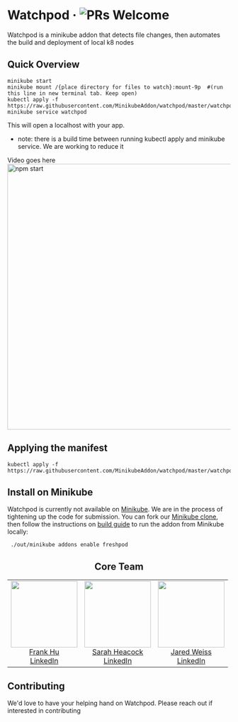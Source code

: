 # Watchpod &middot; ![PRs Welcome](https://img.shields.io/badge/PRs-welcome-brightgreen.svg)

Watchpod is a minikube addon that detects file changes, then automates the build and deployment of local k8 nodes

[Minikube]: https://github.com/kubernetes/minikube
[Minikube clone]: https://github.com/MinikubeAddon/minikube
[build guide]: https://github.com/kubernetes/minikube/blob/master/docs/contributors/build_guide.md

## Quick Overview

```
minikube start
minikube mount /{place directory for files to watch}:mount-9p  #(run this line in new terminal tab. Keep open)
kubectl apply -f https://raw.githubusercontent.com/MinikubeAddon/watchpod/master/watchpod.yaml
minikube service watchpod
```

This will open a localhost with your app. 
- note: there is a build time between running kubectl apply and minikube service. We are working to reduce it

Video goes here
<img src='https://cdn.rawgit.com/MinikubeAddon/watchpod/ce9b5363/Watchpod-first-vid.mp4' width='600' alt='npm start'>

## Applying the manifest 

```
kubectl apply -f https://raw.githubusercontent.com/MinikubeAddon/watchpod/master/watchpod.yaml
```

## Install on Minikube

Watchpod is currently not available on [Minikube]. We are in the process of tightening up the code for submission.
You can fork our [Minikube clone], then follow the instructions on [build guide] to run the addon from Minikube locally:

```
 ./out/minikube addons enable freshpod
```


<h2 align="center">Core Team</h2> 

<table> 
 <tbody> 
  <tr> 
   <td align="center" valign="top"> 
    <img width="150" height="150" src="https://github.com/ASimpleHuman.png?s=150"> 
    <br>
    <a href="https://github.com/ASimpleHuman"> Frank Hu </a>
    <br>
    <a href="https://www.linkedin.com/in/frankjunhu/"> LinkedIn </a>  
   </td>
   <td align="center" valign="top"> 
    <img width="150" height="150" src="https://github.com/sarahheacock.png?s=150"> 
    <br>
    <a href="https://github.com/sarahheacock"> Sarah Heacock </a>
    <br>
    <a href="https://www.linkedin.com/in/sarah-heacock-ab8677126"/> LinkedIn </a>  
   </td>
   <td align="center" valign="top"> 
    <img width="150" height="150" src="https://github.com/jmw1493.png?s=150"> 
    <br>
    <a href="https://github.com/jmw1493"> Jared Weiss </a> 
    <br>
    <a href="https://www.linkedin.com/in/jaredmweiss/"> LinkedIn </a>  
   </td>
  </tr> 
 </tbody> 
</table> 


## Contributing

We'd love to have your helping hand on Watchpod. Please reach out if interested in contributing

